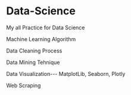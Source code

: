 # Data-Science
My all Practice for Data Science

Machine Learning Algorithm

Data Cleaning Process

Data Mining Tehnique

Data Visualization--- MatplotLib, Seaborn, Plotly

Web Scraping
